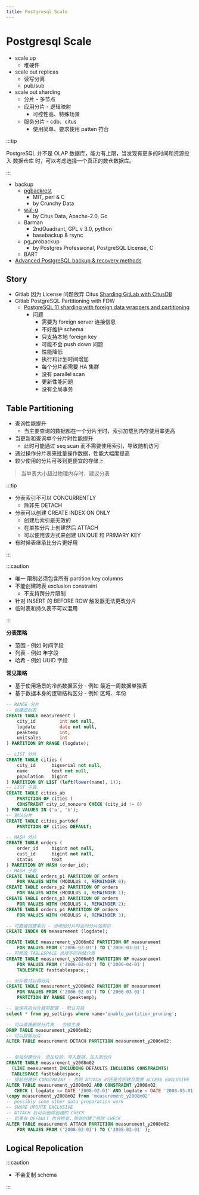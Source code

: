 ```yaml
---
title: Postgresql Scale
---
```


# Postgresql Scale

- scale up
  - 堆硬件
- scale out replicas
  - 读写分离
  - pub/sub
- scale out sharding
  - 分片 - 多节点
  - 应用分片 - 逻辑映射
    - 可控性高、特殊场景
  - 服务分片 - cdb、citus
    - 使用简单、要求使用 patten 符合

:::tip

PostgreSQL 并不是 OLAP 数据库，能力有上限，当发现有更多的时间和资源投入 数据仓库 时，可以考虑选择一个真正的数仓数据库。

:::

- backup
  - [pgbackrest](https://github.com/pgbackrest/pgbackrest)
    - MIT, perl & C
    - by Crunchy Data
  - [wal-g](./wal-g.md)
    - by Citus Data, Apache-2.0, Go
  - Barman
    - 2ndQuadrant, GPL v 3.0, python
    - basebackup & rsync
  - pg_probackup
    - by Postgres Professional, PostgreSQL License, C
  - BART
- [Advanced PostgreSQL backup & recovery methods](https://www.postgresql.eu/events/pgconfeu2018/sessions/session/2098/slides/123/Advanced%20backup%20methods.pdf)

## Story

- Gitlab 因为 License 问题放弃 Citus [Sharding GitLab with CitusDB](https://about.gitlab.com/handbook/engineering/development/enablement/data_stores/database/doc/citus.html)
- Gitlab PostgreSQL Partitioning with FDW
  - [PostgreSQL 11 sharding with foreign data wrappers and partitioning](https://about.gitlab.com/handbook/engineering/development/enablement/data_stores/database/doc/fdw-sharding.html)
    - 问题
      - 需要为 foreign server 连接信息
      - 不好维护 schema
      - 只支持本地 foreign key
      - 可能不会 push down 问题
      - 性能降低
      - 执行和计划时间增加
      - 每个分片都需要 HA 集群
      - 没有 parallel scan
      - 更新性能问题
      - 没有全局事务

## Table Partitioning

- 查询性能提升
  - 当主要查询的数据都在一个分片里时，索引加载到内存使用率更高
- 当更新和查询单个分片时性能提升
  - 此时可能通过 seq scan 而不需要使用索引，导致随机访问
- 通过操作分片表来批量操作数据，性能大幅度提高
- 较少使用的分片可移到更便宜的存储上

> 当单表大小超过物理内存时，建议分表

:::tip

- 分表索引不可以 CONCURRENTLY
  - 除非先 DETACH
- 分表可以创建 CREATE INDEX ON ONLY
  - 创建后索引是无效的
  - 在单独分片上创建然后 ATTACH
  - 可以使用该方式来创建 UNIQUE 和 PRIMARY KEY
- 有时候表继承比分片更好用

:::

:::caution

- 唯一 限制必须包含所有 partition key columns
- 不能创建跨表 exclusion constraint
  - 不支持跨分片限制
- 针对 INSERT 的 BEFORE ROW 触发器无法更改分片
- 临时表和持久表不可以混用

:::

**分表策略**

- 范围 - 例如 时间字段
- 列表 - 例如 年字段
- 哈希 - 例如 UUID 字段

**常见策略**

- 基于使用场景的冷热数据区分 - 例如 最近一周数据单独表
- 基于数据本身的逻辑结构区分 - 例如 区域、年份

```sql
-- RANGE 分片
-- 创建虚拟表
CREATE TABLE measurement (
    city_id         int not null,
    logdate         date not null,
    peaktemp        int,
    unitsales       int
) PARTITION BY RANGE (logdate);

-- LIST 分片
CREATE TABLE cities (
    city_id      bigserial not null,
    name         text not null,
    population   bigint
) PARTITION BY LIST (left(lower(name), 1));
-- LIST 子表
CREATE TABLE cities_ab
    PARTITION OF cities (
    CONSTRAINT city_id_nonzero CHECK (city_id != 0)
) FOR VALUES IN ('a', 'b');
-- 默认分片
CREATE TABLE cities_partdef
    PARTITION OF cities DEFAULT;

-- HASH 分片
CREATE TABLE orders (
    order_id     bigint not null,
    cust_id      bigint not null,
    status       text
) PARTITION BY HASH (order_id);
-- HASH 子表
CREATE TABLE orders_p1 PARTITION OF orders
    FOR VALUES WITH (MODULUS 4, REMAINDER 0);
CREATE TABLE orders_p2 PARTITION OF orders
    FOR VALUES WITH (MODULUS 4, REMAINDER 1);
CREATE TABLE orders_p3 PARTITION OF orders
    FOR VALUES WITH (MODULUS 4, REMAINDER 2);
CREATE TABLE orders_p4 PARTITION OF orders
    FOR VALUES WITH (MODULUS 4, REMAINDER 3);

-- 可直接创建索引 - 当增加分片时会对分片加索引
CREATE INDEX ON measurement (logdate);

CREATE TABLE measurement_y2006m02 PARTITION OF measurement
    FOR VALUES FROM ('2006-02-01') TO ('2006-03-01');
-- 可修改 TABLESPACE 选择不同存储介质
CREATE TABLE measurement_y2006m03 PARTITION OF measurement
    FOR VALUES FROM ('2006-03-01') TO ('2006-04-01')
    TABLESPACE fasttablespace;;

-- 分片表可以再分片
CREATE TABLE measurement_y2006m02 PARTITION OF measurement
    FOR VALUES FROM ('2006-02-01') TO ('2006-03-01')
    PARTITION BY RANGE (peaktemp);

-- 取保开启分片裁剪配置 - 默认开启
select * from pg_settings where name='enable_partition_pruning';

-- 可以直接删除分片表 - 会锁主表
DROP TABLE measurement_y2006m02;
-- 可以排除分片
ALTER TABLE measurement DETACH PARTITION measurement_y2006m02;


-- 单独创建分片，添加校验，导入数据，加入到分片
CREATE TABLE measurement_y2008m02
  (LIKE measurement INCLUDING DEFAULTS INCLUDING CONSTRAINTS)
  TABLESPACE fasttablespace;
-- 提前创建好 CONSTRAINT - 否则 ATTACH 时还是会创建且需要 ACCESS EXCLUSIVE
ALTER TABLE measurement_y2008m02 ADD CONSTRAINT y2008m02
   CHECK ( logdate >= DATE '2008-02-01' AND logdate < DATE '2008-03-01' );
\copy measurement_y2008m02 from 'measurement_y2008m02'
-- possibly some other data preparation work
-- SHARE UPDATE EXCLUSIVE
-- ATTACH 后可以删除创建的 CHECK
-- 如果有 DEFAULT 也会检查，除非创建了排除 CHECK
ALTER TABLE measurement ATTACH PARTITION measurement_y2008m02
    FOR VALUES FROM ('2008-02-01') TO ('2008-03-01' );
```

## Logical Repolication

:::caution

- 不会复制 schema

:::
